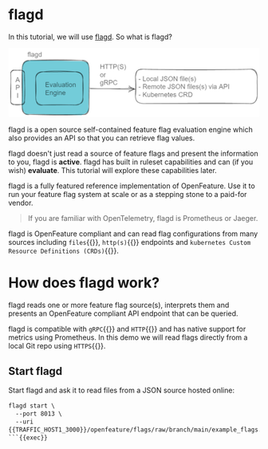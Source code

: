 # flagd
In this tutorial, we will use [flagd](https://github.com/open-feature/flagd). So what is flagd?

![flagd logical architecture](./assets/images/flagd-logical-architecture.png)

flagd is a open source self-contained feature flag evaluation engine which also provides an API so that you can retrieve flag values.

flagd doesn't just read a source of feature flags and present the information to you, flagd is **active**. flagd has built in ruleset capabilities and can (if you wish) **evaluate**. This tutorial will explore these capabilities later.

flagd is a fully featured reference implementation of OpenFeature. Use it to run your feature flag system at scale or as a stepping stone to a paid-for vendor.

> If you are familiar with OpenTelemetry, flagd is Prometheus or Jaeger.

flagd is OpenFeature compliant and can read flag configurations from many sources including `files`{{}}, `http(s)`{{}} endpoints and `kubernetes Custom Resource Definitions (CRDs)`{{}}.

# How does flagd work?
flagd reads one or more feature flag source(s), interprets them and presents an OpenFeature compliant API endpoint that can be queried.

flagd is compatible with `gRPC`{{}} and `HTTP`{{}} and has native support for metrics using Prometheus. In this demo we will read flags directly from a local Git repo using `HTTPS`{{}}.

## Start flagd

Start flagd and ask it to read files from a JSON source hosted online:

```
flagd start \
  --port 8013 \
  --uri {{TRAFFIC_HOST1_3000}}/openfeature/flags/raw/branch/main/example_flags.flagd.json
```{{exec}}
